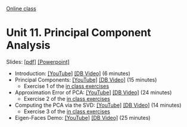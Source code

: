 [Online class](../../online_class.md) 

# Unit 11.  Principal Component Analysis

Slides:  [[pdf]](../../lectures/Lect11_PCA.pdf)  [[Powerpoint]](../../lectures/Lect11_PCA.pptx) 

* Introduction: [[YouTube]](https://youtu.be/enZI6oNlCw0) [[DB Video]](https://www.dropbox.com/s/wxq63ymaa2w7nmh/Intro.mp4) (6 minutes)    
* Principal Components: [[YouTube]](https://youtu.be/Wr4rWVJX-P48) [[DB Video]](https://www.dropbox.com/s/gxfyhbcw3zm885y/PC.mp4) (15 minutes)    
    * Exercise 1 of the [in class exercises](../pca_inclass.ipynb)
* Approximation Error of PCA: [[YouTube]](https://youtu.be/_bme-k2R6Ss) [[DB Video]](https://www.dropbox.com/s/k54o1x7iqtfm76a/Approx.mp4) (24 minutes)       
    * Exercise 2 of the [in class exercises](../pca_inclass.ipynb)
* Computing the PCA via the SVD: [[YouTube]](https://youtu.be/O5djQVTz68o) [[DB Video]](https://www.dropbox.com/s/n7ff7m0ch3q4w4v/SVD.mp4) (14 minutes)       
    * Exercise 3 of the [in class exercises](../pca_inclass.ipynb)
* Eigen-Faces Demo:  [[YouTube]](https://youtu.be/Mh64RWAy5As) [[DB Video]](https://www.dropbox.com/s/bvo8vxlhpaxg2n3/EigenFaces.mp4) (25 minutes)       

